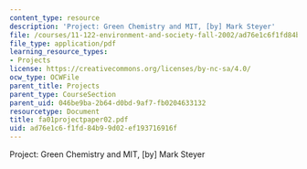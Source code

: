 ```yaml
---
content_type: resource
description: 'Project: Green Chemistry and MIT, [by] Mark Steyer'
file: /courses/11-122-environment-and-society-fall-2002/ad76e1c6f1fd84b99d02ef193716916f_fa01projectpaper02.pdf
file_type: application/pdf
learning_resource_types:
- Projects
license: https://creativecommons.org/licenses/by-nc-sa/4.0/
ocw_type: OCWFile
parent_title: Projects
parent_type: CourseSection
parent_uid: 046be9ba-2b64-d0bd-9af7-fb0204633132
resourcetype: Document
title: fa01projectpaper02.pdf
uid: ad76e1c6-f1fd-84b9-9d02-ef193716916f
---
```

Project: Green Chemistry and MIT, [by] Mark Steyer